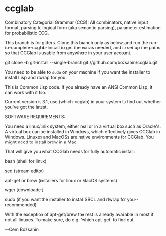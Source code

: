 # ccglab
Combinatory Categorial Grammar (CCG): All combinators, native input format, parsing to logical form (aka semantic parsing), parameter estimation for probabilistic CCG.

This branch is for gitters. Clone this branch only as below, and run the run-to-complete-ccglab-install to get the extras needed, and to set up the paths so that CCGlab is usable from anywhere in your user account.

git clone -b git-install --single-branch git://github.com/bozsahin/ccglab.git

You need to be able to <code>sudo</code> on your machine if you want the installer to install Lisp and rlwrap for you.

This is Common Lisp code. If you already have an ANSI Common Lisp, it can work with it too.

Current version is 3.1, use (which-ccglab) in your system to find out whether you've got the latest.

SOFTWARE REQUIREMENTS:

You need a linux/unix system, either real or in a virtual box such as Oracle's.
A virtual box can be installed in Windows, which effectively gives CCGlab in Windows.
Linuxes and MacOSs are native environments for CCGlab.
You might need to install brew in a Mac.

That will give you what CCGlab needs for fully automatic install:

bash (shell for linux)

sed (stream editor)

apt-get or brew (installers for linux or MacOS systems)

wget (downloader)

sudo (if you want the installer to install SBCL and rlwrap for you--recommended)

With the exception of apt-get/brew the rest is already available in most if not all linuxes. 
To make sure, do e.g. 'which apt-get' to find out.

--Cem Bozsahin
